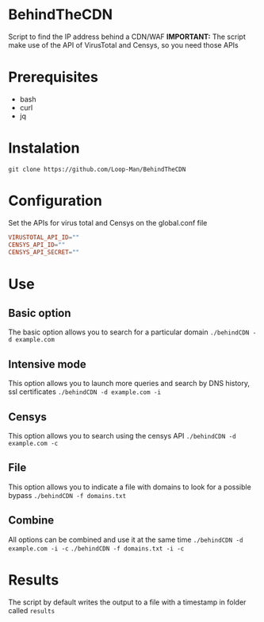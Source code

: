 # BehindTheCDN
Script to find the IP address behind a CDN/WAF 
**IMPORTANT:** The script make use of the API of VirusTotal and Censys, so you need those APIs  

# Prerequisites
- bash
- curl
- jq

# Instalation
`git clone https://github.com/Loop-Man/BehindTheCDN` 

# Configuration
Set the APIs for virus total and Censys on the global.conf file 
```conf
VIRUSTOTAL_API_ID="" 
CENSYS_API_ID="" 
CENSYS_API_SECRET="" 
```

# Use
## Basic option
The basic option allows you to search for a particular domain 
`./behindCDN -d example.com` 
## Intensive mode
This option allows you to launch more queries and search by DNS history, ssl certificates 
`./behindCDN -d example.com -i` 
## Censys
This option allows you to search using the censys API
`./behindCDN -d example.com -c` 
## File
This option allows you to indicate a file with domains to look for a possible bypass
`./behindCDN -f domains.txt` 
## Combine
All options can be combined and use it at the same time 
`./behindCDN -d example.com -i -c` 
`./behindCDN -f domains.txt -i -c` 

# Results
The script by default writes the output to a file with a timestamp in folder called `results`

